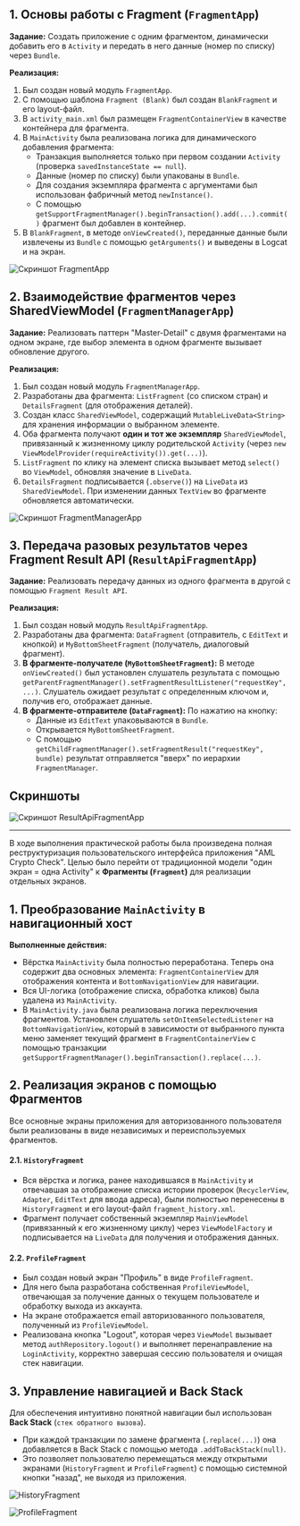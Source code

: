 ## 1. Основы работы с Fragment (`FragmentApp`)

**Задание:** Создать приложение с одним фрагментом, динамически добавить его в `Activity` и передать в него данные (номер по списку) через `Bundle`.

**Реализация:**
1.  Был создан новый модуль `FragmentApp`.
2.  С помощью шаблона `Fragment (Blank)` был создан `BlankFragment` и его layout-файл.
3.  В `activity_main.xml` был размещен `FragmentContainerView` в качестве контейнера для фрагмента.
4.  В `MainActivity` была реализована логика для динамического добавления фрагмента:
    *   Транзакция выполняется только при первом создании `Activity` (проверка `savedInstanceState == null`).
    *   Данные (номер по списку) были упакованы в `Bundle`.
    *   Для создания экземпляра фрагмента с аргументами был использован фабричный метод `newInstance()`.
    *   С помощью `getSupportFragmentManager().beginTransaction().add(...).commit()` фрагмент был добавлен в контейнер.
5.  В `BlankFragment`, в методе `onViewCreated()`, переданные данные были извлечены из `Bundle` с помощью `getArguments()` и выведены в Logcat и на экран.

![Скриншот FragmentApp](./screenshots/screenshot1.png)

## 2. Взаимодействие фрагментов через SharedViewModel (`FragmentManagerApp`)

**Задание:** Реализовать паттерн "Master-Detail" с двумя фрагментами на одном экране, где выбор элемента в одном фрагменте вызывает обновление другого.

**Реализация:**
1.  Был создан новый модуль `FragmentManagerApp`.
2.  Разработаны два фрагмента: `ListFragment` (со списком стран) и `DetailsFragment` (для отображения деталей).
3.  Создан класс `SharedViewModel`, содержащий `MutableLiveData<String>` для хранения информации о выбранном элементе.
4.  Оба фрагмента получают **один и тот же экземпляр** `SharedViewModel`, привязанный к жизненному циклу родительской `Activity` (через `new ViewModelProvider(requireActivity()).get(...)`).
5.  `ListFragment` по клику на элемент списка вызывает метод `select()` во `ViewModel`, обновляя значение в `LiveData`.
6.  `DetailsFragment` подписывается (`.observe()`) на `LiveData` из `SharedViewModel`. При изменении данных `TextView` во фрагменте обновляется автоматически.

![Скриншот FragmentManagerApp](./screenshots/screenshot2.png)

## 3. Передача разовых результатов через Fragment Result API (`ResultApiFragmentApp`)

**Задание:** Реализовать передачу данных из одного фрагмента в другой с помощью `Fragment Result API`.

**Реализация:**
1.  Был создан новый модуль `ResultApiFragmentApp`.
2.  Разработаны два фрагмента: `DataFragment` (отправитель, с `EditText` и кнопкой) и `MyBottomSheetFragment` (получатель, диалоговый фрагмент).
3.  **В фрагменте-получателе (`MyBottomSheetFragment`):** В методе `onViewCreated()` был установлен слушатель результата с помощью `getParentFragmentManager().setFragmentResultListener("requestKey", ...)`. Слушатель ожидает результат с определенным ключом и, получив его, отображает данные.
4.  **В фрагменте-отправителе (`DataFragment`):** По нажатию на кнопку:
    *   Данные из `EditText` упаковываются в `Bundle`.
    *   Открывается `MyBottomSheetFragment`.
    *   С помощью `getChildFragmentManager().setFragmentResult("requestKey", bundle)` результат отправляется "вверх" по иерархии `FragmentManager`.

## Скриншоты

![Скриншот ResultApiFragmentApp](./screenshots/screenshot3.png)

---

В ходе выполнения практической работы была произведена полная реструктуризация пользовательского интерфейса приложения "AML Crypto Check". Целью было перейти от традиционной модели "один экран = одна Activity" к **Фрагменты (`Fragment`)** для реализации отдельных экранов.

## 1. Преобразование `MainActivity` в навигационный хост

**Выполненные действия:**
*   Вёрстка `MainActivity` была полностью переработана. Теперь она содержит два основных элемента: `FragmentContainerView` для отображения контента и `BottomNavigationView` для навигации.
*   Вся UI-логика (отображение списка, обработка кликов) была удалена из `MainActivity`.
*   В `MainActivity.java` была реализована логика переключения фрагментов. Установлен слушатель `setOnItemSelectedListener` на `BottomNavigationView`, который в зависимости от выбранного пункта меню заменяет текущий фрагмент в `FragmentContainerView` с помощью транзакции `getSupportFragmentManager().beginTransaction().replace(...)`.

## 2. Реализация экранов с помощью Фрагментов

Все основные экраны приложения для авторизованного пользователя были реализованы в виде независимых и переиспользуемых фрагментов.

#### 2.1. `HistoryFragment`
*   Вся вёрстка и логика, ранее находившаяся в `MainActivity` и отвечавшая за отображение списка истории проверок (`RecyclerView`, `Adapter`, `EditText` для ввода адреса), были полностью перенесены в `HistoryFragment` и его layout-файл `fragment_history.xml`.
*   Фрагмент получает собственный экземпляр `MainViewModel` (привязанный к его жизненному циклу) через `ViewModelFactory` и подписывается на `LiveData` для получения и отображения данных.

#### 2.2. `ProfileFragment`
*   Был создан новый экран "Профиль" в виде `ProfileFragment`.
*   Для него была разработана собственная `ProfileViewModel`, отвечающая за получение данных о текущем пользователе и обработку выхода из аккаунта.
*   На экране отображается email авторизованного пользователя, полученный из `ProfileViewModel`.
*   Реализована кнопка "Logout", которая через `ViewModel` вызывает метод `authRepository.logout()` и выполняет перенаправление на `LoginActivity`, корректно завершая сессию пользователя и очищая стек навигации.

## 3. Управление навигацией и Back Stack

Для обеспечения интуитивно понятной навигации был использован **Back Stack** (`стек обратного вызова`).

*   При каждой транзакции по замене фрагмента (`.replace(...)`) она добавляется в Back Stack с помощью метода `.addToBackStack(null)`.
*   Это позволяет пользователю перемещаться между открытыми экранами (`HistoryFragment` и `ProfileFragment`) с помощью системной кнопки "назад", не выходя из приложения.

![HistoryFragment](./screenshots/final_app_history.png)

![ProfileFragment](./screenshots/final_app_profile.png)